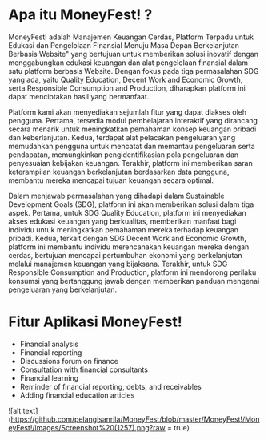 # Apa itu MoneyFest! ?

MoneyFest! adalah Manajemen Keuangan Cerdas, Platform Terpadu untuk Edukasi dan Pengelolaan Finansial Menuju Masa Depan Berkelanjutan Berbasis Website" yang bertujuan untuk memberikan solusi inovatif dengan menggabungkan edukasi keuangan dan alat pengelolaan finansial dalam satu platform berbasis Website. Dengan fokus pada tiga permasalahan SDG yang ada, yaitu Quality Education, Decent Work and Economic Growth, serta Responsible Consumption and Production, diharapkan platform ini dapat menciptakan hasil yang bermanfaat.

Platform kami akan menyediakan sejumlah fitur yang dapat diakses oleh pengguna. Pertama, tersedia modul pembelajaran interaktif yang dirancang secara menarik untuk meningkatkan pemahaman konsep keuangan pribadi dan keberlanjutan. Kedua, terdapat alat pelacakan pengeluaran yang memudahkan pengguna untuk mencatat dan memantau pengeluaran serta pendapatan, memungkinkan pengidentifikasian pola pengeluaran dan penyesuaian kebijakan keuangan. Terakhir, platform ini memberikan saran keterampilan keuangan berkelanjutan berdasarkan data pengguna, membantu mereka mencapai tujuan keuangan secara optimal. 

Dalam menjawab permasalahan yang dihadapi dalam Sustainable Development Goals (SDG), platform ini akan memberikan solusi  dalam tiga aspek. Pertama, untuk SDG Quality Education, platform ini menyediakan akses edukasi keuangan yang berkualitas, memberikan manfaat bagi individu untuk meningkatkan pemahaman mereka terhadap keuangan pribadi. Kedua, terkait dengan SDG Decent Work and Economic Growth, platform ini membantu individu merencanakan keuangan mereka dengan cerdas, bertujuan mencapai pertumbuhan ekonomi yang berkelanjutan melalui manajemen keuangan yang bijaksana. Terakhir, untuk SDG Responsible Consumption and Production, platform ini mendorong perilaku konsumsi yang bertanggung jawab dengan memberikan panduan mengenai pengeluaran yang berkelanjutan.

# Fitur Aplikasi MoneyFest!
- Financial analysis
- Financial reporting
- Discussions forum on finance
- Consultation with financial consultants
- Financial learning
- Reminder of financial reporting, debts, and receivables
- Adding financial education articles

![alt text](https://github.com/pelangisanrila/MoneyFest/blob/master/MoneyFest!/MoneyFest!/images/Screenshot%20(1257).png?raw = true)

